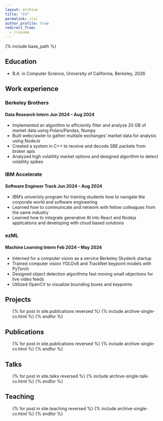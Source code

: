 ```yaml
---
layout: archive
title: "CV"
permalink: /cv/
author_profile: true
redirect_from:
  - /resume
---
```


{% include base_path %}

## Education
* B.A. in Computer Science, University of California, Berkeley, 2026

## Work experience
### Berkeley Brothers
#### Data Research Intern Jun 2024 – Aug 2024
* Implemented an algorithm to efficiently filter and analyze 20 GB of market data using Polars/Pandas, Numpy
* Built webcrawler to gather multiple exchanges’ market data for analysis using NodeJs
* Created a system in C++ to receive and decode SBE packets from broker apis
* Analyzed high volatility market options and designed algorithm to detect volatility spikes

### IBM Accelerate
#### Software Engineer Track Jun 2024 – Aug 2024
* IBM’s univeristy program for training students how to navigate the corporate world and software engineering
* Learned how to communicate and network with fellow colleagues from the same industry
* Learned how to integrate generative AI into React and Nodejs applications and developing with cloud based
solutions

### ezML
#### Machine Learning Intern Feb 2024 – May 2024
* Interned for a computer vision as a service Berkeley Skydeck startup
* Trained computer vision YOLOv8 and TrackNet keypoint models with PyTorch
* Designed object detection algorithms fast moving small objections for live video feeds
* Utilized OpenCV to visualize bounding boxes and keypoints

<!-- #### UC Berkeley EECS Department
##### CS 61A Undergraduate Course Staff I Aug 2023 – Dec 2023
* Hosted Office Hours and Tutor Sessions for a 1300+ student class
* Drafted and wrote Discussion, Lab, Homework, and Project problems
* Content Covered: Recursion, High Order Functions and Currying, Iterators and Generators, Trees, Linked Lists,
Object-Oriented Programming, Interpreters
* Languages Covered: Python, Scheme, SQL -->

<!-- Skills
====== -->

## Projects
<ul>{% for post in site.publications reversed %}
    {% include archive-single-cv.html %}
  {% endfor %}</ul>

## Publications
  <ul>{% for post in site.publications reversed %}
    {% include archive-single-cv.html %}
  {% endfor %}</ul>

## Talks
  <ul>{% for post in site.talks reversed %}
    {% include archive-single-talk-cv.html  %}
  {% endfor %}</ul>

## Teaching
  <ul>{% for post in site.teaching reversed %}
    {% include archive-single-cv.html %}
  {% endfor %}</ul>
